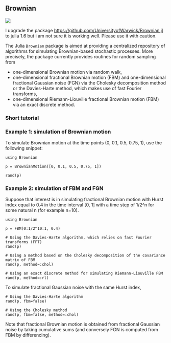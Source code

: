 ## Brownian

[![](https://img.shields.io/badge/docs-dev-blue.svg)](https://pnavaro.github.io/Brownian.jl/dev)

I upgrade the package https://github.com/UniversityofWarwick/Brownian.jl to julia 1.6 but i am not sure it is working well. Please use it with caution.

The Julia `Brownian` package is aimed at providing a centralized repository of algorithms for simulating Brownian-based
stochastic processes. More precisely, the package currently provides routines for random sampling from
* one-dimensional Brownian motion via random walk,
* one-dimensional fractional Brownian motion (FBM) and one-dimensional fractional Gaussian noise (FGN) via the Cholesky
decomposition method or the Davies-Harte method, which makes use of fast Fourier transforms,
* one-dimensional Riemann-Liouville fractional Brownian motion (FBM) via an exact discrete method.

### Short tutorial

### Example 1: simulation of Brownian motion

To simulate Brownian motion at the time points (0, 0.1, 0.5, 0.75, 1), use the following snippet:

```
using Brownian

p = BrownianMotion([0, 0.1, 0.5, 0.75, 1])

rand(p)
```

### Example 2: simulation of FBM and FGN

Suppose that interest is in simulating fractional Brownian motion with Hurst index equal to 0.4 in the time interval
[0, 1] with a time step of 1/2^n for some natural n (for example n=10).

```
using Brownian

p = FBM(0:1/2^10:1, 0.4)

# Using the Davies-Harte algorithm, which relies on fast Fourier transforms (FFT)
rand(p)

# Using a method based on the Cholesky decomposition of the covariance matrix of FBM
rand(p, method=:chol)

# Using an exact discrete method for simulating Riemann-Liouville FBM
rand(p, method=:rl)
```

To simulate fractional Gaussian noise with the same Hurst index,

```
# Using the Davies-Harte algorithm
rand(p, fbm=false)

# Using the Cholesky method
rand(p, fbm=false, method=:chol)
```

Note that fractional Brownian motion is obtained from fractional Gaussian noise by taking cumulative sums (and
conversely FGN is computed from FBM by differencing).
